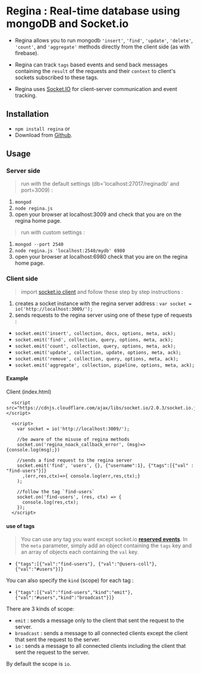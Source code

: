 # Regina : Real-time database using mongoDB and Socket.io

* Regina allows you to run mongodb 
`'insert'`, `'find'`, `'update'`, `'delete'`, `'count'`, and `'aggregate'` methods directly from the client side (as with firebase).

* Regina can track `tags` based events and send back messages containing the `result` of the requests and their `context` to client's sockets subscribed to these tags.

* Regina uses [Socket.IO](https://socket.io/) for client-server communication and event tracking.


## Installation

* `npm install regina` or
*  Download from [Github](https://github.com/tutanck/Regina).


## Usage

### Server side

> run with the default settings (db='localhost:27017/reginadb' and port=3009) : 
1. `mongod`
2. `node regina.js`
3. open your browser at localhost:3009 and check that you are on the regina home page. 


> run with custom settings :
1. `mongod --port 2540`
2. `node regina.js 'localhost:2540/mydb' 6980` 
3. open your browser at localhost:6980 check that you are on the regina home page.


### Client side

> import [socket.io client](https://socket.io/blog/) and follow these step by step instructions : 
1. creates a socket instance with the regina server address :
`var socket = io('http://localhost:3009/');`
2. sends requests to the regina server using one of these type of requests :
* `socket.emit('insert', collection, docs, options, meta, ack);`
* `socket.emit('find', collection, query, options, meta, ack);`
* `socket.emit('count', collection, query, options, meta, ack);`
* `socket.emit('update', collection, update, options, meta, ack);`
* `socket.emit('remove', collection, query, options, meta, ack);`
* `socket.emit('aggregate', collection, pipeline, options, meta, ack);`

#### Example 

Client (index.html) 

```
  <script src="https://cdnjs.cloudflare.com/ajax/libs/socket.io/2.0.3/socket.io.js"></script>

  <script>
    var socket = io('http://localhost:3009/');
    
    //be aware of the misuse of regina methods
    socket.on('regina_noack_callback_error', (msg)=>{console.log(msg);})
    
    //sends a find request to the regina server
    socket.emit('find', 'users', {}, {"username":1}, {"tags":[{"val" : "find-users"}]} 
      ,(err,res,ctx)=>{ console.log(err,res,ctx);}
    );
    
    //follow the tag `find-users`
    socket.on('find-users', (res, ctx) => {
      console.log(res,ctx);
    });    
  </script>
```

#### use of tags

> You can use any tag you want except socket.io **[reserved events](https://socket.io/docs/emit-cheatsheet/#)**.
In the `meta` parameter, simply add an object containing the `tags` key and an array of objects each containing the `val` key.
* `{"tags":[{"val":"find-users"}, {"val":"@users-coll"}, {"val":"#users"}]}`

You can also specify the `kind` (scope) for each tag : 
* `{"tags":[{"val":"find-users","kind":"emit"}, {"val":"#users","kind":"broadcast"}]}`

There are 3 kinds of scope:
* `emit` : sends a message only to the client that sent the request to the server.
* `broadcast` : sends a message to all connected clients except the client that sent the request to the server.
* `io` : sends a message to all connected clients including the client that sent the request to the server.

By default the scope is `io`.
